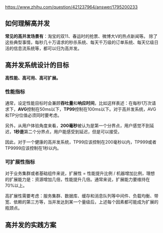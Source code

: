 https://www.zhihu.com/question/421237964/answer/1795200233  

## 如何理解高并发
**常见的高并发场景有**：淘宝的双11、春运时的抢票、微博大V的热点新闻等。
除了这些典型事情，每秒几十万请求的秒杀系统、每天千万级的订单系统、每天亿级日活的信息流系统等，都可以归为高并发。  

## 高并发系统设计的目标
**高性能、高可用、高可扩展。**  

### 性能指标
通常，设定性能目标时会兼顾**吞吐量**和**响应时间**，比如这样表述：在每秒1万次请求下，**AVG**控制在50ms以下，**TP99**控制在100ms以下。对于高并发系统，AVG和TP分位值必须同时要考虑。  

另外，从用户体验角度来看，**200毫秒**被认为是第一个分界点，用户感觉不到延迟，**1秒是**第二个分界点，用户能感受到延迟，但是可以接受。  

因此，对于一个健康的高并发系统，TP99应该控制在200毫秒以内，TP999或者TP9999应该控制在1秒以内。  

### 可扩展性指标
对于业务集群或者基础组件来说，扩展性 = 性能提升比例 / 机器增加比例，理想的扩展能力是：资源增加几倍，性能提升几倍。通常来说，扩展能力要维持在70%以上。  

高扩展性需要考虑：服务集群、数据库、缓存和消息队列等中间件、负载均衡、带宽、依赖的第三方等，当并发达到某一个量级后，上述每个因素都可能成为扩展的瓶颈点。

## 高并发的实践方案
